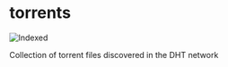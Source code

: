 torrents 
========
![Indexed](https://img.shields.io/badge/indexed-124755-blue)

Collection of torrent files discovered in the DHT network
